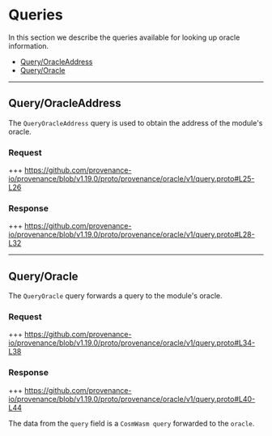 <!--
order: 4
-->

# Queries

In this section we describe the queries available for looking up oracle information.

<!-- TOC 2 -->
  - [Query/OracleAddress](#queryoracleaddress)
  - [Query/Oracle](#queryoracle)

---
## Query/OracleAddress
The `QueryOracleAddress` query is used to obtain the address of the module's oracle.

### Request

+++ https://github.com/provenance-io/provenance/blob/v1.19.0/proto/provenance/oracle/v1/query.proto#L25-L26

### Response

+++ https://github.com/provenance-io/provenance/blob/v1.19.0/proto/provenance/oracle/v1/query.proto#L28-L32


---
## Query/Oracle
The `QueryOracle` query forwards a query to the module's oracle.

### Request

+++ https://github.com/provenance-io/provenance/blob/v1.19.0/proto/provenance/oracle/v1/query.proto#L34-L38

### Response

+++ https://github.com/provenance-io/provenance/blob/v1.19.0/proto/provenance/oracle/v1/query.proto#L40-L44

The data from the `query` field is a `CosmWasm query` forwarded to the `oracle`. 
